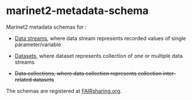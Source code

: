 # marinet2-metadata-schema
Marinet2 metadata schemas for :
- [Data streams](./datastream_schema.yaml), where data stream represents recorded values of single parameter/variable
 
- [Datasets](./dataset_schema.yaml), where dataset represents collection of one or multiple data streams

- ~~Data collections, where data collection represents collection inter-related datasets~~


The schemas are registered at [FAIRsharing.org](https://fairsharing.org/bsg-s001497/).

